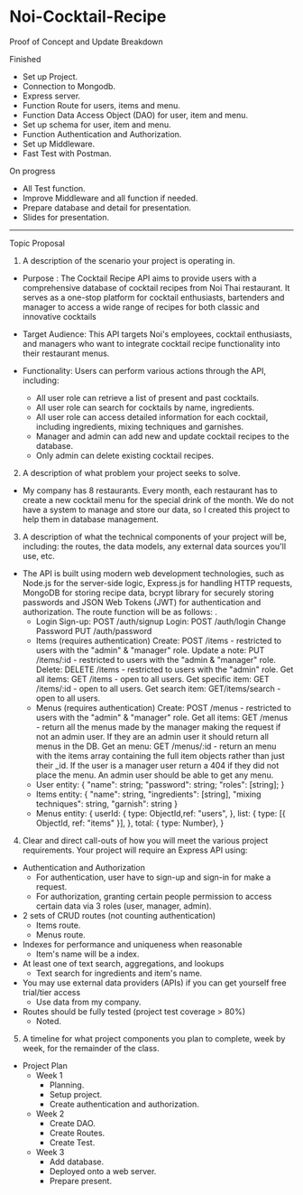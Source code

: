 # Noi-Cocktail-Recipe
Proof of Concept and Update Breakdown

Finished
- Set up Project.
- Connection to Mongodb.
- Express server.
- Function Route for users, items and menu.
- Function Data Access Object (DAO) for user, item and menu.
- Set up schema for user, item and menu.
- Function Authentication and Authorization.
- Set up Middleware.
- Fast Test with Postman.

On progress
- All Test function.
- Improve Middleware and all function if needed.
- Prepare database and detail for presentation.
- Slides for presentation.



------------------------------------------------------------------------------------------------------------------------------------------------

Topic Proposal
1. A description of the scenario your project is operating in.
 - Purpose : The Cocktail Recipe API aims to provide users with a comprehensive database of cocktail recipes from Noi Thai restaurant. It serves as a one-stop platform for cocktail enthusiasts, bartenders and manager to access a wide range of recipes for both classic and innovative cocktails
 - Target Audience: This API targets Noi's employees, cocktail enthusiasts, and managers who want to integrate cocktail recipe functionality into their restaurant menus.
 - Functionality: Users can perform various actions through the API, including:

    - All user role can retrieve a list of present and past cocktails.
    - All user role can search for cocktails by name, ingredients.
    - All user role can access detailed information for each cocktail, including ingredients, mixing techniques and garnishes.
    - Manager and admin can add new and update cocktail recipes to the database.
    - Only admin can delete existing cocktail recipes.
    
2. A description of what problem your project seeks to solve.
  - My company has 8 restaurants. Every month, each restaurant has to create a new cocktail menu for the special drink of the month. We do not have a system to manage and store our data, so I created this project to help them in database management.
3. A description of what the technical components of your project will be, including: the routes, the data models, any external data sources you'll use, etc.
 - The API is built using modern web development technologies, such as Node.js for the server-side logic, Express.js for handling HTTP requests, MongoDB for storing recipe data, bcrypt library for securely storing passwords and JSON Web Tokens (JWT) for authentication and authorization. The route function will be as follows:
.
    - Login
        Sign-up: POST /auth/signup
        Login: POST /auth/login
        Change Password PUT /auth/password
    - Items (requires authentication)
        Create: POST /items - restricted to users with the "admin" & "manager" role.
        Update a note: PUT /items/:id - restricted to users with the "admin & "manager" role.
        Delete: DELETE /items - restricted to users with the "admin" role.
        Get all items: GET /items - open to all users.
        Get specific item: GET /items/:id - open to all users.
        Get search item: GET/items/search - open to all users.
    - Menus (requires authentication)
        Create: POST /menus - restricted to users with the "admin" & "manager" role.
        Get all items: GET /menus - return all the menus made by the manager making the request if not an admin user. If they are an admin user it should return all menus in the DB.
        Get an menu: GET /menus/:id - return an menu with the items array containing the full item objects rather than just their _id. If the user is a manager user return a 404 if they did not place the menu. An admin user should be able to get any menu.
    - User entity:
        {
        "name": string;
        "password": string;
        "roles": [string];
        }
    - Items entity:
        {
        "name": string,
        "ingredients": [string],
        "mixing techniques": string,
        "garnish": string
        }
    - Menus entity:
        {
        userId: {
          type: ObjectId,ref: "users",
        },
        list: {
          type: [{ ObjectId, ref: "items" }],
        },
        total: { type: Number},
        }

4. Clear and direct call-outs of how you will meet the various project requirements.
Your project will require an Express API using:
* Authentication and Authorization
  - For authentication, user have to sign-up and sign-in for make a request.
  - For authorization, granting certain people permission to access certain data via 3 roles (user, manager, admin).
* 2 sets of CRUD routes (not counting authentication)
  - Items route.
  - Menus route.
* Indexes for performance and uniqueness when reasonable
  - Item's name will be a index.
* At least one of text search, aggregations, and lookups
  - Text search for ingredients and item's name.
* You may use external data providers (APIs) if you can get yourself free trial/tier access
  - Use data from my company.
* Routes should be fully tested (project test coverage > 80%)
  - Noted.


5. A timeline for what project components you plan to complete, week by week, for the remainder of the class. 
* Project Plan
  * Week 1
    - Planning.
    - Setup project.
    - Create authentication and authorization.
  * Week 2
    - Create DAO.
    - Create Routes.
    - Create Test.
  * Week 3
    - Add database.
    - Deployed onto a web server.
    - Prepare present.